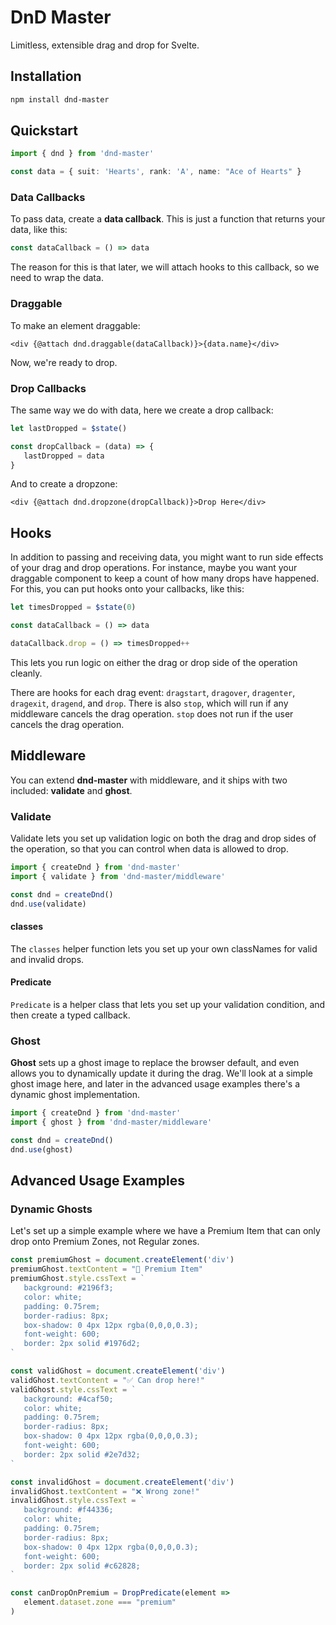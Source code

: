 # DnD Master

Limitless, extensible drag and drop for Svelte.

## Installation

```sh
npm install dnd-master
```

## Quickstart

```ts
import { dnd } from 'dnd-master'

const data = { suit: 'Hearts', rank: 'A', name: "Ace of Hearts" }
```

### Data Callbacks

To pass data, create a **data callback**. This is just a function that returns your data, like this:

```ts
const dataCallback = () => data
```

The reason for this is that later, we will attach hooks to this callback, so we need to wrap the data.

### Draggable

To make an element draggable:

```svelte
<div {@attach dnd.draggable(dataCallback)}>{data.name}</div>
```

Now, we're ready to drop.

### Drop Callbacks

The same way we do with data, here we create a drop callback:

```ts
let lastDropped = $state()

const dropCallback = (data) => {
   lastDropped = data
}
```

And to create a dropzone:

```svelte
<div {@attach dnd.dropzone(dropCallback)}>Drop Here</div>
```

## Hooks

In addition to passing and receiving data, you might want to run side effects of your drag and drop operations. For instance, maybe you want your draggable component to keep a count of how many drops have happened. For this, you can put hooks onto your callbacks, like this:

```ts
let timesDropped = $state(0)

const dataCallback = () => data

dataCallback.drop = () => timesDropped++
```

This lets you run logic on either the drag or drop side of the operation cleanly.

There are hooks for each drag event: `dragstart`, `dragover`, `dragenter`, `dragexit`, `dragend`, and `drop`. There is also `stop`, which will run if any middleware cancels the drag operation. `stop` does not run if the user cancels the drag operation.

## Middleware

You can extend **dnd-master** with middleware, and it ships with two included: **validate** and **ghost**.

### Validate

Validate lets you set up validation logic on both the drag and drop sides of the operation, so that you can control when data is allowed to drop.

```ts
import { createDnd } from 'dnd-master'
import { validate } from 'dnd-master/middleware'

const dnd = createDnd()
dnd.use(validate)
```

#### classes

The `classes` helper function lets you set up your own classNames for valid and invalid drops.

#### Predicate

`Predicate` is a helper class that lets you set up your validation condition, and then create a typed callback.

### Ghost

**Ghost** sets up a ghost image to replace the browser default, and even allows you to dynamically update it during the drag. We'll look at a simple ghost image here, and later in the advanced usage examples there's a dynamic ghost implementation.

```ts
import { createDnd } from 'dnd-master'
import { ghost } from 'dnd-master/middleware'

const dnd = createDnd()
dnd.use(ghost)
```

## Advanced Usage Examples

### Dynamic Ghosts

Let's set up a simple example where we have a Premium Item that can only drop onto Premium Zones, not Regular zones.

```ts
const premiumGhost = document.createElement('div')
premiumGhost.textContent = "💎 Premium Item"
premiumGhost.style.cssText = `
   background: #2196f3;
   color: white;
   padding: 0.75rem;
   border-radius: 8px;
   box-shadow: 0 4px 12px rgba(0,0,0,0.3);
   font-weight: 600;
   border: 2px solid #1976d2;
`

const validGhost = document.createElement('div')
validGhost.textContent = "✅ Can drop here!"
validGhost.style.cssText = `
   background: #4caf50;
   color: white;
   padding: 0.75rem;
   border-radius: 8px;
   box-shadow: 0 4px 12px rgba(0,0,0,0.3);
   font-weight: 600;
   border: 2px solid #2e7d32;
`

const invalidGhost = document.createElement('div')
invalidGhost.textContent = "❌ Wrong zone!"
invalidGhost.style.cssText = `
   background: #f44336;
   color: white;
   padding: 0.75rem;
   border-radius: 8px;
   box-shadow: 0 4px 12px rgba(0,0,0,0.3);
   font-weight: 600;
   border: 2px solid #c62828;
`

const canDropOnPremium = DropPredicate(element =>
   element.dataset.zone === "premium"
)

